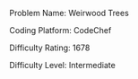 Problem Name: Weirwood Trees

Coding Platform: CodeChef

Difficulty Rating: 1678

Difficulty Level: Intermediate

